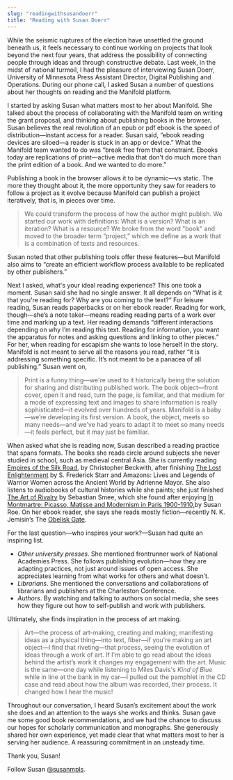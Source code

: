 ```yaml
---
slug: "readingwithsusandoerr"
title: "Reading with Susan Doerr"
---
```




<!--truncate-->

While the seismic ruptures of the election have unsettled the ground beneath us, it feels necessary to continue working on projects that look beyond the next four years, that address the possibility of connecting people through ideas and through constructive debate. Last week, in the midst of national turmoil, I had the pleasure of interviewing Susan Doerr, University of Minnesota Press Assistant Director, Digital Publishing and Operations. During our phone call, I asked Susan a number of questions about her thoughts on reading and the Manifold platform.

I started by asking Susan what matters most to her about Manifold. She talked about the process of collaborating with the Manifold team on writing the grant proposal, and thinking about publishing books in the browser. Susan believes the real revolution of an epub or pdf ebook is the speed of distribution—instant access for a reader. Susan said, “ebook reading devices are siloed—a reader is stuck in an app or device.” What the Manifold team wanted to do was “break free from that constraint. Ebooks today are replications of print—active media that don't do much more than the print edition of a book. And we wanted to do more.”

Publishing a book in the browser allows it to be dynamic—vs static. The more they thought about it, the more opportunity they saw for readers to follow a project as it evolve because Manifold can publish a project iteratively, that is, in pieces over time.

> We could transform the process of how the author might publish. We started our work with definitions: What is a version? What is an iteration? What is a resource? We broke from the word "book" and moved to the broader term “project,” which we define as a work that is a combination of texts and resources.

Susan noted that other publishing tools offer these features—but Manifold also aims to “create an efficient workflow process available to be replicated by other publishers.”

Next I asked, what's your ideal reading experience? This one took a moment. Susan said she had no single answer. It all depends on “What is it that you're reading for? Why are you coming to the text?” For leisure reading, Susan reads paperbacks or on her ebook reader. Reading for work, though—she’s a note taker—means reading reading parts of a work over time and marking up a text. Her reading demands “different interactions depending on why I’m reading this text. Reading for information, you want the apparatus for notes and asking questions and linking to other pieces.” For her, when reading for escapism she wants to lose herself in the story. Manifold is not meant to serve all the reasons you read, rather “it is addressing something specific. It’s not meant to be a panacea of all publishing.” Susan went on,

> Print is a funny thing—we're used to it historically being the solution for sharing and distributing published work. The book object—front cover, open it and read, turn the page, is familiar, and that medium for a mode of expressing text and images to share information is really sophisticated—it evolved over hundreds of years. Manifold is a baby—we’re developing its first version. A book, the object, meets so many needs—and we've had years to adapt it to meet so many needs—it feels perfect, but it may just be familiar.

When asked what she is reading now, Susan described a reading practice that spans formats. The books she reads circle around subjects she never studied in school, such as medieval central Asia. She is currently reading [Empires of the Silk Road](http://press.princeton.edu/titles/8882.html), by Christopher Beckwith, after finishing [The Lost Enlightenment](http://press.princeton.edu/titles/10064.html) by S. Frederick Starr and Amazons: Lives and Legends of Warrior Women across the Ancient World by Adrienne Mayor. She also listens to audiobooks of cultural histories while she paints; she just finished [The Art of Rivalry](http://www.audible.com/pd/Arts-Entertainment/The-Art-of-Rivalry-Audiobook/B01LZUIZIK?mkwid=DSATitle_dc&pcrid=158258695650&pmt=b&pkw=_intitle%3Aaudiobook&source_code=GO1GB907OSH060513&cvosrc=ppc%20dynamic%20search.google.97175169&cvo_crid=158258695650&cvo_pid=5075902449&gclid=CNqDirb1n9ACFZpMDQodOtcCIg) by Sebastian Smee, which she found after enjoying [In Montmartre: Picasso, Matisse and Modernism in Paris 1900-1910,](http://www.audiobooks.com/audiobook/in-montmartre/230383)by Susan Roe. On her ebook reader, she says she reads mostly fiction—recently N. K. Jemisin’s The [Obelisk Gate](http://www.npr.org/2016/08/18/489497592/riveting-obelisk-gate-shatters-the-stillness).

For the last question—who inspires your work?—Susan had quite an inspiring list.
- _Other university presses_. She mentioned frontrunner work of National Academies Press. She follows publishing evolution—how they are adapting practices, not just around issues of open access. She appreciates learning from what works for others and what doesn’t.
- _Librarians_. She mentioned the conversations and collaborations of librarians and publishers at the Charleston Conference.
- _Authors_. By watching and talking to authors on social media, she sees how they figure out how to self-publish and work with publishers.

Ultimately, she finds inspiration in the process of art making.

> Art—the process of art-making, creating and making; manifesting ideas as a physical thing—into text, fiber—if you're making an art object—I find that riveting—that process, seeing the evolution of ideas through a work of art. If I'm able to go read about the ideas behind the artist’s work it changes my engagement with the art. Music is the same—one day while listening to Miles Davis's _Kind of Blue_ while in line at the bank in my car—I pulled out the pamphlet in the CD case and read about how the album was recorded, their process. It changed how I hear the music!

Throughout our conversation, I heard Susan’s excitement about the work she does and an attention to the ways she works and thinks. Susan gave me some good book recommendations, and we had the chance to discuss our hopes for scholarly communication and monographs. She generously shared her own experience, yet made clear that what matters most to her is serving her audience. A reassuring commitment in an unsteady time.

Thank you, Susan!    

Follow Susan [@susanmpls](https://twitter.com/susanmpls).
